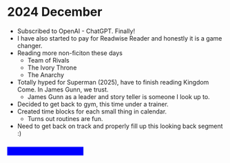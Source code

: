 # 2024 December

* Subscribed to OpenAI - ChatGPT. Finally!&#x20;
* I have also started to pay for Readwise Reader and honestly it is a game changer.&#x20;
* Reading more non-ficiton these days&#x20;
  * Team of Rivals&#x20;
  * The Ivory Throne&#x20;
  * The Anarchy&#x20;
* Totally hyped for Superman (2025), have to finish reading Kingdom Come. In James Gunn, we trust.&#x20;
  * James Gunn as a leader and story teller is someone I look up to.&#x20;
* Decided to get back to gym, this time under a trainer.&#x20;
* Created time blocks for each small thing in calendar.
  * Turns out routines are fun.&#x20;
* Need to get back on track and properly fill up this looking back segment :)&#x20;

### <mark style="color:blue;background-color:blue;">**Every Second Counts!**</mark>&#x20;

